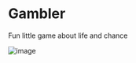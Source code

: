 # Gambler
Fun little game about life and chance

![image](https://raw.githubusercontent.com/sedaji/Gambler/master/Annotation%202019-06-28%20132322.png)
